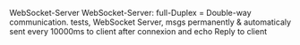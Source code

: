 WebSocket-Server
WebSocket-Server: full-Duplex = Double-way communication.
tests, WebSocket Server, msgs permanently & automaticaly sent every 10000ms to client after connexion and echo Reply to client
